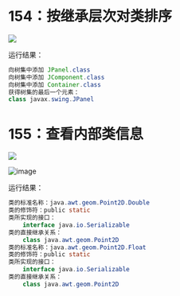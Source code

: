 <link rel="shortcut icon" href="http://a.fsdn.com/con/img/sftheme/favicon.ico">

# 154：按继承层次对类排序

<img src="http://image.renkaigis.com/keepcoding/2017111801.png">

运行结果：

```java
向树集中添加 JPanel.class
向树集中添加 JComponent.class
向树集中添加 Container.class
获得树集的最后一个元素：
class javax.swing.JPanel
```

# 155：查看内部类信息

<img src="http://image.renkaigis.com/keepcoding/2017111802.png">

![image](http://image.renkaigis.com/keepcoding/2017111802.png)

运行结果：

```java
类的标准名称：java.awt.geom.Point2D.Double
类的修饰符：public static
类所实现的接口：
	interface java.io.Serializable
类的直接继承关系：
	class java.awt.geom.Point2D
类的标准名称：java.awt.geom.Point2D.Float
类的修饰符：public static
类所实现的接口：
	interface java.io.Serializable
类的直接继承关系：
	class java.awt.geom.Point2D
```

